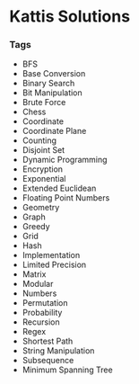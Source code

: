 # Kattis Solutions
### Tags
+ BFS
+ Base Conversion
+ Binary Search
+ Bit Manipulation
+ Brute Force
+ Chess
+ Coordinate
+ Coordinate Plane
+ Counting
+ Disjoint Set
+ Dynamic Programming
+ Encryption
+ Exponential
+ Extended Euclidean
+ Floating Point Numbers
+ Geometry
+ Graph
+ Greedy
+ Grid
+ Hash
+ Implementation
+ Limited Precision
+ Matrix
+ Modular
+ Numbers
+ Permutation
+ Probability
+ Recursion
+ Regex
+ Shortest Path
+ String Manipulation
+ Subsequence
+ Minimum Spanning Tree
